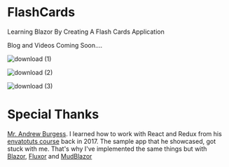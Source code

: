 # FlashCards
Learning Blazor By Creating A Flash Cards Application

Blog and Videos Coming Soon....

 
![download (1)](https://user-images.githubusercontent.com/6568968/122388956-379ad180-cf92-11eb-97b2-142559b71931.png)

![download (2)](https://user-images.githubusercontent.com/6568968/122388949-3669a480-cf92-11eb-8c1f-8f36abf99fb0.png)

![download (3)](https://user-images.githubusercontent.com/6568968/122388958-38336800-cf92-11eb-9bfc-7aa307de51a9.png)

# Special Thanks
[Mr. Andrew Burgess](https://twitter.com/andrew8088). I learned how to work with React and Redux from his [envatotuts course](https://code.tutsplus.com/courses/modern-web-apps-with-react-and-redux) back in 2017. The sample app that he showcased, got stuck with me. That's why I've implemented the same things but with [Blazor](https://dotnet.microsoft.com/apps/aspnet/web-apps/blazor), [Fluxor](https://github.com/mrpmorris/Fluxor) and [MudBlazor](https://mudblazor.com/)

